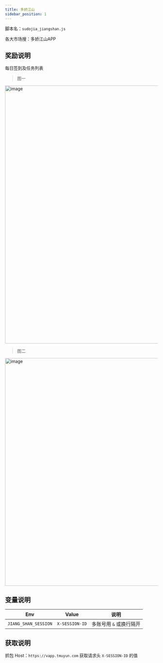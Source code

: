 ```yaml
---
title: 多娇江山
sidebar_position: 1
---
```


脚本名：`sudojia_jiangshan.js`

各大市场搜：多娇江山APP

## 奖励说明

每日签到及任务列表

> 图一

<img src="https://pic.rmb.bdstatic.com/bjh/240930/590155ea92f0d26f4b0950fb0a8622319063.png" alt="image" height="850"/>

> 图二

<img src="https://pic.rmb.bdstatic.com/bjh/240930/af56a49f241ccc97166c4bd6f6a7a17c8792.png" alt="image" height="750"/>

## 变量说明

|         Env          |     Value      |          说明           |
| :------------------: | :------------: | :---------------------: |
| `JIANG_SHAN_SESSION` | `X-SESSION-ID` | 多账号用 `&` 或换行隔开 |

## 获取说明

抓包 Host：`https://vapp.tmuyun.com` 获取请求头 `X-SESSION-ID` 的值
